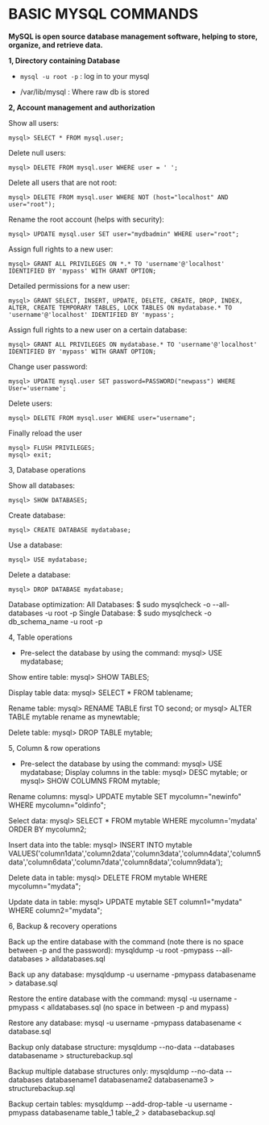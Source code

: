 # BASIC MYSQL COMMANDS

**MySQL is open source database management software, helping to store, organize, and retrieve data.**

**1, Directory containing Database**

- `mysql -u root -p` : log in to your mysql

- /var/lib/mysql : Where raw db is stored
  
**2, Account management and authorization**

Show all users:

`mysql> SELECT * FROM mysql.user;`

Delete null users:

`mysql> DELETE FROM mysql.user WHERE user = ' ';`

Delete all users that are not root:

`mysql> DELETE FROM mysql.user WHERE NOT (host="localhost" AND user="root");`

Rename the root account (helps with security):

`mysql> UPDATE mysql.user SET user="mydbadmin" WHERE user="root";`

Assign full rights to a new user:

`mysql> GRANT ALL PRIVILEGES ON *.* TO 'username'@'localhost' IDENTIFIED BY 'mypass' WITH GRANT OPTION;`

Detailed permissions for a new user:

`mysql> GRANT SELECT, INSERT, UPDATE, DELETE, CREATE, DROP, INDEX, ALTER, CREATE TEMPORARY TABLES, LOCK TABLES ON mydatabase.* TO 'username'@'localhost' IDENTIFIED BY 'mypass';`

Assign full rights to a new user on a certain database:

`mysql> GRANT ALL PRIVILEGES ON mydatabase.* TO 'username'@'localhost' IDENTIFIED BY 'mypass' WITH GRANT OPTION;`

Change user password:

`mysql> UPDATE mysql.user SET password=PASSWORD("newpass") WHERE User='username';`

Delete users:

`mysql> DELETE FROM mysql.user WHERE user="username";`

Finally reload the user

```
mysql> FLUSH PRIVILEGES;
mysql> exit;
```

3, Database operations

Show all databases:

`mysql> SHOW DATABASES;`

Create database:

`mysql> CREATE DATABASE mydatabase;`

Use a database:

`mysql> USE mydatabase;`

Delete a database:

`mysql> DROP DATABASE mydatabase;`

Database optimization:
All Databases:
$ sudo mysqlcheck -o --all-databases -u root -p
Single Database:
$ sudo mysqlcheck -o db_schema_name -u root -p

4, Table operations

- Pre-select the database by using the command: mysql> USE mydatabase;

Show entire table:
mysql> SHOW TABLES;

Display table data:
mysql> SELECT * FROM tablename;

Rename table:
mysql> RENAME TABLE first TO second;
or
mysql> ALTER TABLE mytable rename as mynewtable;

Delete table:
mysql> DROP TABLE mytable;

5, Column & row operations

- Pre-select the database by using the command: mysql> USE mydatabase;
Display columns in the table:
mysql> DESC mytable;
or
mysql> SHOW COLUMNS FROM mytable;

Rename columns:
mysql> UPDATE mytable SET mycolumn="newinfo" WHERE mycolumn="oldinfo";

Select data:
mysql> SELECT * FROM mytable WHERE mycolumn='mydata' ORDER BY mycolumn2;

Insert data into the table:
mysql> INSERT INTO mytable VALUES('column1data','column2data','column3data','column4data','column5data','column6data','column7data','column8data','column9data');

Delete data in table:
mysql> DELETE FROM mytable WHERE mycolumn="mydata";

Update data in table:
mysql> UPDATE mytable SET column1="mydata" WHERE column2="mydata";

6, Backup & recovery operations

Back up the entire database with the command (note there is no space between -p and the password):
mysqldump -u root -pmypass --all-databases > alldatabases.sql

Back up any database:
mysqldump -u username -pmypass databasename > database.sql

Restore the entire database with the command:
mysql -u username -pmypass < alldatabases.sql (no space in between -p and mypass)

Restore any database:
mysql -u username -pmypass databasename < database.sql

Backup only database structure:
mysqldump --no-data --databases databasename > structurebackup.sql

Backup multiple database structures only:
mysqldump --no-data --databases databasename1 databasename2 databasename3 > structurebackup.sql

Backup certain tables:
mysqldump --add-drop-table -u username -pmypass databasename table_1 table_2 > databasebackup.sql



